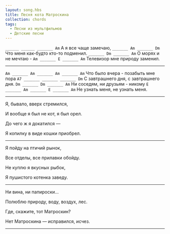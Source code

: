 ```yaml
---
layout: song.hbs
title: Песня кота Матроскина
collection: chords
tags:
  - Песни из мультфильмов
  - Детские песни
---
```


`______ ______ _______ Am`
А я все чаще замечаю,
`_______ Am _______ Dm`
Что меня как-будто кто-то подменил.
`_______ Dm _______ Am`
О морях и не мечтаю -
`Am _______ E _______ Am`
Телевизор мне природу заменил.

---

`Am _______ Am _______ Am _______ Am`
Что было вчера - позабыть мне пора
`A7 _______ _______ _______ Dm`
С завтрашнего дня, с завтрашнего дня.
`Dm _______ Dm _______ Am`
Ни соседям, ни друзьям - никому
`E _______ Am _______ E _______ Am`
Не узнать меня, не узнать меня.

---

Я, бывало, вверх стремился,

И вообще я был не кот, я был орел.

До чего ж я докатился —

Я копилку в виде кошки приобрел.

---

Я пойду на птичий рынок,

Все отделы, все прилавки обойду.

Не куплю я вкусных рыбок,

Я пушистого котенка заведу.

---

Ни вина, ни папироски...

Полюблю природу, воду, воздух, лес.

Где, скажите, тот Матроскин?

Нет Матроскина — исправился, исчез.

---
